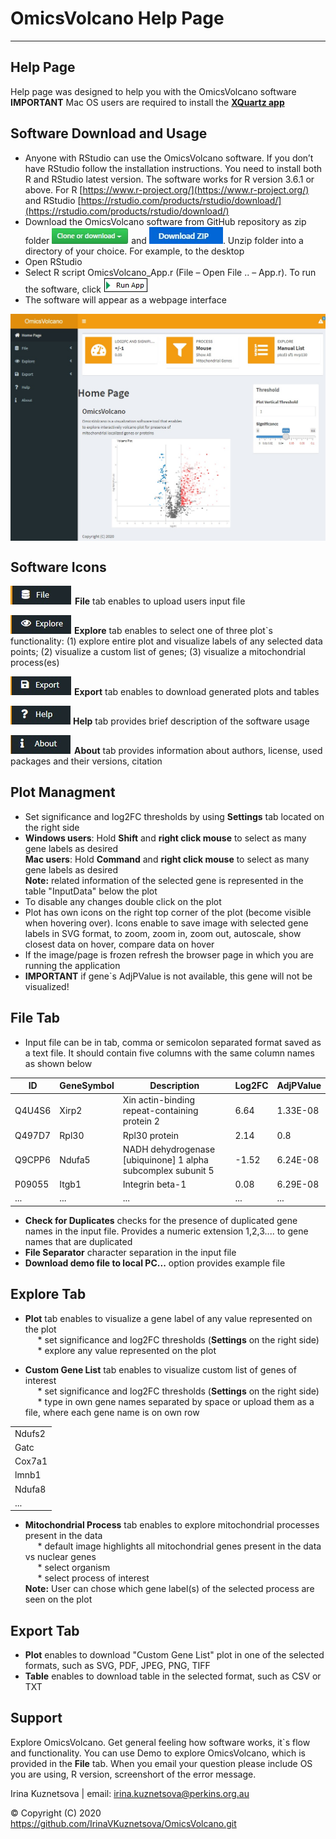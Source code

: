 # OmicsVolcano Help Page


------  
Help Page  
------
Help page was designed to help you with the OmicsVolcano software  
**IMPORTANT** Mac OS users are required to install the [**XQuartz app**](https://www.xquartz.org)

Software Download and Usage
------
* Anyone with RStudio can use the OmicsVolcano software. If you don’t have RStudio follow the installation instructions. You need to install both R and RStudio latest version. The software works for R version 3.6.1 or above. For R [https://www.r-project.org/](https://www.r-project.org/) and RStudio [https://rstudio.com/products/rstudio/download/](https://rstudio.com/products/rstudio/download/)  
* Download the OmicsVolcano software from GitHub repository as zip folder ![tab](https://github.com/IrinaVKuznetsova/OmicsVolcano/blob/master/www/images/GitHubDownloadIcon_image.jpg) and  ![tab](https://github.com/IrinaVKuznetsova/OmicsVolcano/blob/master/www/images/GitHubDownloadZIPIcon_image.jpg).  Unzip folder into a directory of your choice. For example, to the desktop  
* Open RStudio   
* Select R script OmicsVolcano_App.r (File – Open File ..  – App.r). To run the software, click  ![Run App](https://github.com/IrinaVKuznetsova/OmicsVolcano/blob/master/www/images/RunApp_image.jpg)  
* The software will appear as a webpage interface  

<img align="center" src="https://github.com/IrinaVKuznetsova/OmicsVolcano/blob/master/www/images/AppLook_image.jpg">   


Software Icons  
------
  ![tab](https://github.com/IrinaVKuznetsova/OmicsVolcano/blob/master/www/images/FileTabIcon_image.jpg)  **File** tab enables to upload users  input file      

  ![tab](https://github.com/IrinaVKuznetsova/OmicsVolcano/blob/master/www/images/ExploreIcon_image.jpg)  **Explore** tab enables to select one of three plot`s functionality: (1) explore entire plot and visualize labels of any selected data points; (2) visualize a custom list of genes; (3) visualize a mitochondrial process(es)   

  ![tab](https://github.com/IrinaVKuznetsova/OmicsVolcano/blob/master/www/images/ExportIcon_image.jpg)  **Export** tab enables to download generated plots and tables   

  ![tab](https://github.com/IrinaVKuznetsova/OmicsVolcano/blob/master/www/images/HelpIcon_image.jpg)  **Help** tab provides brief description of the software usage     

  ![tab](https://github.com/IrinaVKuznetsova/OmicsVolcano/blob/master/www/images/AboutIcon_image.jpg)  **About** tab provides information about authors, license, used packages and their versions, citation   


Plot Managment  
------
* Set significance and log2FC thresholds by using **Settings** tab located on the right side      
* **Windows users**: Hold **Shift** and **right click mouse** to select as many gene labels as desired   
**Mac users**: Hold **Command** and **right click mouse** to select as many gene labels as desired   
**Note:** related information of the selected gene is represented in the table "InputData" below the plot   
* To disable any changes double click on the plot   
* Plot has own icons on the right top corner of the plot (become visible when hovering over). Icons enable to save image with selected gene labels in SVG format, to zoom, zoom in, zoom out, autoscale, show closest data on hover, compare data on hover  
* If the image/page is frozen refresh the browser page in which you are running the application  
* **IMPORTANT** if gene`s AdjPValue is not available, this gene will not be visualized! 
  
  
  
File Tab
------  
* Input file can be in tab, comma or semicolon separated format saved as a text file. It should contain five columns with the same column names as shown below  

| ID | GeneSymbol | Description | Log2FC | AdjPValue
| - | - | - | - | - | 
Q4U4S6 | Xirp2 | Xin actin-binding repeat-containing protein 2 | 6.64 | 1.33E-08
Q497D7 | Rpl30 | Rpl30 protein | 2.14 | 0.8
Q9CPP6 | Ndufa5 | NADH dehydrogenase [ubiquinone] 1 alpha subcomplex subunit 5 | -1.52 | 6.24E-08
P09055 | Itgb1 | Integrin beta-1 | 0.08 | 6.29E-08
... | ... | ... | ... | ...

* **Check for Duplicates** checks for the presence of duplicated gene names in the input file. Provides a numeric extension 1,2,3.... to gene names that are duplicated  
* **File Separator** character separation in the input file  
* **Download demo file to local PC...** option provides example file  


 
Explore Tab 
------
* **Plot** tab enables to visualize a gene label of any value represented on the plot  
&nbsp;&nbsp;&nbsp;&nbsp; * set significance and log2FC thresholds (**Settings** on the right side)      
&nbsp;&nbsp;&nbsp;&nbsp; * explore any value represented on the plot

 
* **Custom Gene List** tab enables to visualize custom list of genes of interest   
&nbsp;&nbsp;&nbsp;&nbsp; * set significance and log2FC thresholds (**Settings** on the right side)     
&nbsp;&nbsp;&nbsp;&nbsp; * type in own gene names separated by space or upload them as a file, where each gene name is on own row  

||
| - | 
| Ndufs2 |
| Gatc |
| Cox7a1 |
| lmnb1 |
| Ndufa8 |
| ... |  


* **Mitochondrial Process** tab enables to explore mitochondrial processes present in the data  
&nbsp;&nbsp;&nbsp;&nbsp; * default image highlights all mitochondrial genes present in the data vs nuclear genes  
&nbsp;&nbsp;&nbsp;&nbsp; * select organism  
&nbsp;&nbsp;&nbsp;&nbsp; * select process of interest  
**Note:** User can chose which gene label(s) of the selected process are seen on the plot    
 

 
Export Tab
------
* **Plot** enables to download "Custom Gene List" plot in one of the selected formats, such as SVG, PDF, JPEG, PNG, TIFF  
* **Table** enables to download table in the selected format, such as CSV or TXT  



Support
------
Explore OmicsVolcano. Get general feeling how software works, it`s flow and functionality. You can use Demo to explore OmicsVolcano, which is provided in the **File** tab.
When you email your question please include OS you are using, R version, screenshort of the error message.

Irina Kuznetsova | email: irina.kuznetsova@perkins.org.au  
 
© Copyright (C) 2020  
https://github.com/IrinaVKuznetsova/OmicsVolcano.git  








